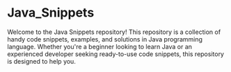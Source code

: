 # Java_Snippets
Welcome to the Java Snippets repository! This repository is a collection of handy code snippets, examples, and solutions in Java programming language. Whether you're a beginner looking to learn Java or an experienced developer seeking ready-to-use code snippets, this repository is designed to help you.
